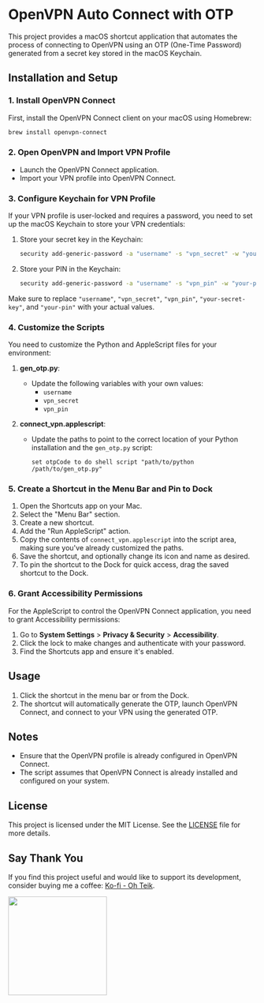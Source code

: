 # OpenVPN Auto Connect with OTP

This project provides a macOS shortcut application that automates the process of connecting to OpenVPN using an OTP (One-Time Password) generated from a secret key stored in the macOS Keychain.

## Installation and Setup

### 1. Install OpenVPN Connect

First, install the OpenVPN Connect client on your macOS using Homebrew:

```bash
brew install openvpn-connect
```

### 2. Open OpenVPN and Import VPN Profile

- Launch the OpenVPN Connect application.
- Import your VPN profile into OpenVPN Connect.

### 3. Configure Keychain for VPN Profile

If your VPN profile is user-locked and requires a password, you need to set up the macOS Keychain to store your VPN credentials:

1. Store your secret key in the Keychain:

   ```bash
   security add-generic-password -a "username" -s "vpn_secret" -w "your-secret-key"
   ```

2. Store your PIN in the Keychain:

   ```bash
   security add-generic-password -a "username" -s "vpn_pin" -w "your-pin"
   ```

Make sure to replace `"username"`, `"vpn_secret"`, `"vpn_pin"`, `"your-secret-key"`, and `"your-pin"` with your actual values.

### 4. Customize the Scripts

You need to customize the Python and AppleScript files for your environment:

1. **gen_otp.py**:
   - Update the following variables with your own values:
     - `username`
     - `vpn_secret`
     - `vpn_pin`

2. **connect_vpn.applescript**:
   - Update the paths to point to the correct location of your Python installation and the `gen_otp.py` script:
     ```applescript
     set otpCode to do shell script "path/to/python /path/to/gen_otp.py"
     ```

### 5. Create a Shortcut in the Menu Bar and Pin to Dock

1. Open the Shortcuts app on your Mac.
2. Select the "Menu Bar" section.
3. Create a new shortcut.
4. Add the "Run AppleScript" action.
5. Copy the contents of `connect_vpn.applescript` into the script area, making sure you've already customized the paths.
6. Save the shortcut, and optionally change its icon and name as desired.
7. To pin the shortcut to the Dock for quick access, drag the saved shortcut to the Dock.

### 6. Grant Accessibility Permissions

For the AppleScript to control the OpenVPN Connect application, you need to grant Accessibility permissions:

1. Go to **System Settings** > **Privacy & Security** > **Accessibility**.
2. Click the lock to make changes and authenticate with your password.
3. Find the Shortcuts app and ensure it's enabled.

## Usage

1. Click the shortcut in the menu bar or from the Dock.
2. The shortcut will automatically generate the OTP, launch OpenVPN Connect, and connect to your VPN using the generated OTP.

## Notes

- Ensure that the OpenVPN profile is already configured in OpenVPN Connect.
- The script assumes that OpenVPN Connect is already installed and configured on your system.

## License

This project is licensed under the MIT License. See the [LICENSE](LICENSE) file for more details.

## Say Thank You

If you find this project useful and would like to support its development, consider buying me a coffee: [Ko-fi - Oh Teik](https://ko-fi.com/ohteik).

[<img style="float:left" src="https://user-images.githubusercontent.com/14358394/115450238-f39e8100-a21b-11eb-89d0-fa4b82cdbce8.png" width="200">](https://ko-fi.com/ohteik)
